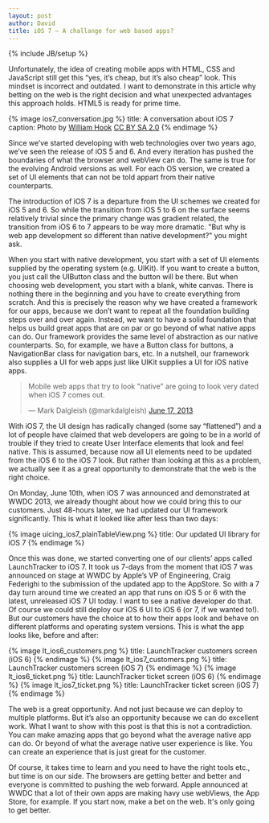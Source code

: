 ```yaml
---
layout: post
author: David
title: iOS 7 – A challange for web based apps?
---
```

{% include JB/setup %}

Unfortunately, the idea of creating mobile apps with HTML, CSS and JavaScript still get this “yes, it’s cheap, but it’s also cheap” look. This mindset is incorrect and outdated. I want to demonstrate in this article why betting on the web is the right decision and what unexpected advantages this approach holds. HTML5 is ready for prime time.

{% image ios7_conversation.jpg %}
  title: A conversation about iOS 7
  caption: Photo by [William Hook](http://www.flickr.com/photos/83542829@N00/9017190514/) [CC BY SA 2.0](http://creativecommons.org/licenses/by-sa/2.0/)
{% endimage %}

Since we’ve started developing with web technologies over two years ago, we’ve seen the release of iOS 5 and 6. And every iteration has pushed the boundaries of what the browser and webView can do. The same is true for the evolving Android versions as well. For each OS version, we created a set of UI elements that can not be told appart from their native counterparts.

The introduction of iOS 7 is a departure from the UI schemes we created for iOS 5 and 6. So while the transition from iOS 5 to 6 on the surface seems relatively trivial since the primary change was gradient related, the transition from iOS 6 to 7 appears to be way more dramatic. "But why is web app development so different than native development?" you might ask.

When you start with native development, you start with a set of UI elements supplied by the operating system (e.g. UIKit). If you want to create a button, you just call the UIButton class and the button will be there. But when choosing web development, you start with a blank, white canvas. There is nothing there in the beginning and you have to create everything from scratch. And this is precisely the reason why we have created a framework for our apps, because we don’t want to repeat all the foundation building steps over and over again. Instead, we want to have a solid foundation that helps us build great apps that are on par or go beyond of what native apps can do. Our framework provides the same level of abstraction as our native counterparts. So, for example, we have a Button class for buttons, a NavigationBar class for navigation bars, etc. In a nutshell, our framework also supplies a UI for web apps just like UIKit supplies a UI for iOS native apps.

<blockquote class="twitter-tweet"><p>Mobile web apps that try to look &quot;native&quot; are going to look very dated when iOS 7 comes out.</p>&mdash; Mark Dalgleish (@markdalgleish) <a href="https://twitter.com/markdalgleish/statuses/346484438101794818">June 17, 2013</a></blockquote>

With iOS 7, the UI design has radically changed (some say “flattened”) and a lot of people have claimed that web developers are going to be in a world of trouble if they tried to create User Interface elements that look and feel native. This is assumed, because now all UI elements need to be updated from the iOS 6 to the iOS 7 look. But rather than looking at this as a problem, we actually see it as a great opportunity to demonstrate that the web is the right choice.

On Monday, June 10th, when iOS 7 was announced and demonstrated at WWDC 2013, we already thought about how we could bring this to our customers. Just 48-hours later, we had updated our UI framework significantly. This is what it looked like after less than two days:

{% image uicing_ios7_plainTableView.png %}
  title: Our updated UI library for iOS 7
{% endimage %}

Once this was done, we started converting one of our clients’ apps called LaunchTracker to iOS 7. It took us 7-days from the moment that iOS 7 was announced on stage at WWDC by Apple’s VP of Engineering, Craig Federighi to the submission of the updated app to the AppStore. So with a 7 day turn around time we created an app that runs on iOS 5 or 6 with the latest, unreleased iOS 7 UI today. I want to see a native developer do that. Of course we could still deploy our iOS 6 UI  to iOS 6 (or 7, if we wanted to!). But our customers have the choice at to how their apps look and behave on different platforms and operating system versions. This is what the app looks like, before and after:

{% image lt_ios6_customers.png %}
  title: LaunchTracker customers screen (iOS 6)
{% endimage %}
{% image lt_ios7_customers.png %}
  title: LaunchTracker customers screen (iOS 7)
{% endimage %}
{% image lt_ios6_ticket.png %}
  title: LaunchTracker ticket screen (iOS 6)
{% endimage %}
{% image lt_ios7_ticket.png %}
  title: LaunchTracker ticket screen (iOS 7)
{% endimage %}

The web is a great opportunity. And not just because we can deploy to multiple platforms. But it’s also an opportunity because we can do excellent work. What I want to show with this post is that this is not a contradiction. You can make amazing apps that go beyond what the average native app can do. Or beyond of what the average native user experience is like. You can create an experience that is just great for the customer.

Of course, it takes time to learn and you need to have the right tools etc., but time is on our side. The browsers are getting better and better and everyone is committed to pushing the web forward. Apple announced at WWDC that a lot of their own apps are making havy use webViews, the App Store, for example. If you start now, make a bet on the web. It's only going to get better.
